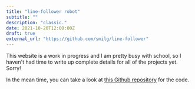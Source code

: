 ```yaml
---
title: "line-follower robot"
subtitle: ""
description: "classic."
date: 2021-10-20T12:00:00Z
draft: true
external_url: "https://github.com/smilg/line-follower"
---
```


This website is a work in progress and I am pretty busy with school, so I haven't had time to write up complete details for all of the projects yet. Sorry!

In the mean time, you can take a look at [this Github repository](https://github.com/smilg/line-follower) for the code.
